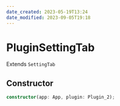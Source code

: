 ```yaml
---
date_created: 2023-05-19T13:24
date_modified: 2023-09-05T19:18
---
```

# PluginSettingTab

Extends `SettingTab`

## Constructor

```ts
constructor(app: App, plugin: Plugin_2);
```
